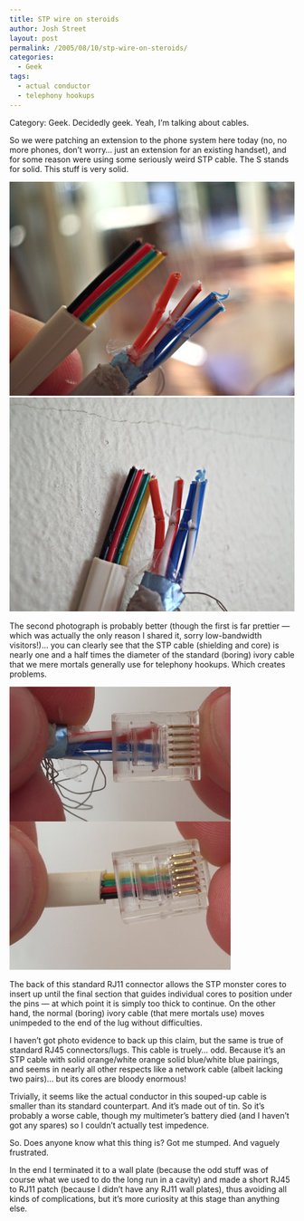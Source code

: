 ```yaml
---
title: STP wire on steroids
author: Josh Street
layout: post
permalink: /2005/08/10/stp-wire-on-steroids/
categories:
  - Geek
tags:
  - actual conductor
  - telephony hookups
---
```

Category: Geek. Decidedly geek. Yeah, I&#8217;m talking about cables.

So we were patching an extension to the phone system here today (no, no more phones, don&#8217;t worry&#8230; just an extension for an existing handset), and for some reason were using some seriously weird STP cable. The S stands for solid. This stuff is very solid.

![Side by side shot, pretty background, not quite perfect focus on the telephone cable on the left but the STP is in clear view][1]  
![Side by side shot, white background, good focus on both the telephone cable on the left and the STP cable on the right][2]

The second photograph is probably better (though the first is far prettier &#8212; which was actually the only reason I shared it, sorry low-bandwidth visitors!)&#8230; you can clearly see that the STP cable (shielding and core) is nearly one and a half times the diameter of the standard (boring) ivory cable that we mere mortals generally use for telephony hookups. Which creates problems.

![Comparison of standard and super STP cable inside an RJ11 lug. Note STP does not fit into pin section of lug, whilst standard wire does.][3]

The back of this standard RJ11 connector allows the STP monster cores to insert up until the final section that guides individual cores to position under the pins &#8212; at which point it is simply too thick to continue. On the other hand, the normal (boring) ivory cable (that mere mortals use) moves unimpeded to the end of the lug without difficulties.

I haven&#8217;t got photo evidence to back up this claim, but the same is true of standard RJ45 connectors/lugs. This cable is truely&#8230; odd. Because it&#8217;s an STP cable with solid orange/white orange solid blue/white blue pairings, and seems in nearly all other respects like a network cable (albeit lacking two pairs)&#8230; but its cores are bloody enormous!

Trivially, it seems like the actual conductor in this souped-up cable is smaller than its standard counterpart. And it&#8217;s made out of tin. So it&#8217;s probably a worse cable, though my multimeter&#8217;s battery died (and I haven&#8217;t got any spares) so I couldn&#8217;t actually test impedence.

So. Does anyone know what this thing is? Got me stumped. And vaguely frustrated.

In the end I terminated it to a wall plate (because the odd stuff was of course what we used to do the long run in a cavity) and made a short RJ45 to RJ11 patch (because I didn&#8217;t have any RJ11 wall plates), thus avoiding all kinds of complications, but it&#8217;s more curiosity at this stage than anything else.

 [1]: /blog/wp-content/2005/08/prettysidebyside.jpg
 [2]: /blog/wp-content/2005/08/loosesidebyside.jpg
 [3]: /blog/wp-content/2005/08/compareinrj11.jpg